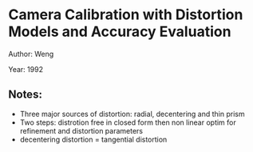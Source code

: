 # Camera Calibration with Distortion Models and Accuracy Evaluation

Author: Weng

Year: 1992

Notes:
---

* Three major sources of distortion: radial, decentering and thin prism
* Two steps: distrotion free in closed form then non linear optim for refinement and distortion parameters 
* decentering distortion = tangential distortion